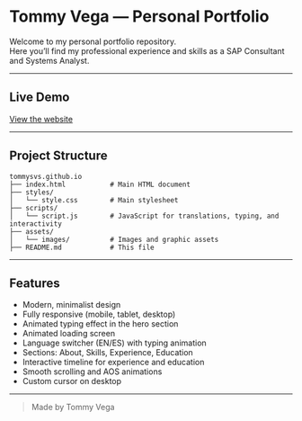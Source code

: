 # Tommy Vega — Personal Portfolio

Welcome to my personal portfolio repository.  
Here you’ll find my professional experience and skills as a SAP Consultant and Systems Analyst.

---

## Live Demo

[View the website](https://tommysvs.github.io/)

---

## Project Structure

```
tommysvs.github.io
├── index.html           # Main HTML document
├── styles/
│   └── style.css        # Main stylesheet
├── scripts/
│   └── script.js        # JavaScript for translations, typing, and interactivity
├── assets/
│   └── images/          # Images and graphic assets
├── README.md            # This file
```

---

## Features

- Modern, minimalist design
- Fully responsive (mobile, tablet, desktop)
- Animated typing effect in the hero section
- Animated loading screen
- Language switcher (EN/ES) with typing animation
- Sections: About, Skills, Experience, Education
- Interactive timeline for experience and education
- Smooth scrolling and AOS animations
- Custom cursor on desktop

---

> Made by Tommy Vega
